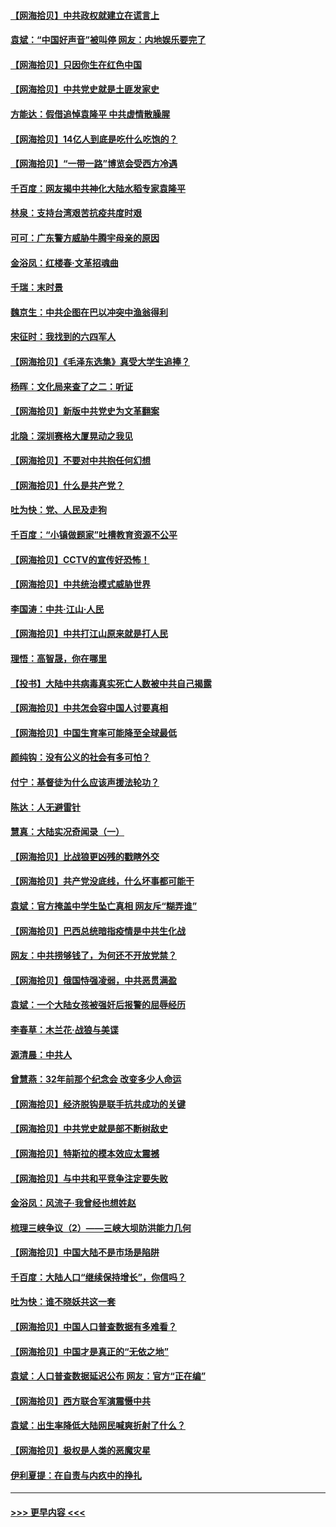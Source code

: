 #### [【网海拾贝】中共政权就建立在谎言上](../pages/nsc993/n12981880.md?t=05281951) 
#### [袁斌：“中国好声音”被叫停 网友：内地娱乐要完了](../pages/nsc993/n12981826.md?t=05281951) 
#### [【网海拾贝】只因你生在红色中国](../pages/nsc993/n12979096.md?t=05281951) 
#### [【网海拾贝】中共党史就是土匪发家史](../pages/nsc993/n12976478.md?t=05281951) 
#### [方能达：假借追悼袁隆平 中共虚情散臊腥](../pages/nsc993/n12976396.md?t=05281951) 
#### [【网海拾贝】14亿人到底是吃什么吃饱的？](../pages/nsc993/n12974125.md?t=05281951) 
#### [【网海拾贝】“一带一路”博览会受西方冷遇](../pages/nsc993/n12971787.md?t=05281951) 
#### [千百度：网友揭中共神化大陆水稻专家袁隆平](../pages/nsc993/n12971733.md?t=05281951) 
#### [林泉：支持台湾艰苦抗疫共度时艰](../pages/nsc993/n12971350.md?t=05281951) 
#### [可可：广东警方威胁牛腾宇母亲的原因](../pages/nsc993/n12971100.md?t=05281951) 
#### [金浴凤：红楼春·文革招魂曲](../pages/nsc993/n12970354.md?t=05281951) 
#### [千瑞：末时景](../pages/nsc993/n12970337.md?t=05281951) 
#### [魏京生：中共企图在巴以冲突中渔翁得利](../pages/nsc993/n12970286.md?t=05281951) 
#### [宋征时：我找到的六四军人](../pages/nsc993/n12970213.md?t=05281951) 
#### [【网海拾贝】《毛泽东选集》真受大学生追捧？](../pages/nsc993/n12968779.md?t=05281951) 
#### [杨晖：文化局来查了之二：听证](../pages/nsc993/n12966528.md?t=05281951) 
#### [【网海拾贝】新版中共党史为文革翻案](../pages/nsc993/n12967526.md?t=05281951) 
#### [北隐：深圳赛格大厦晃动之我见](../pages/nsc993/n12967393.md?t=05281951) 
#### [【网海拾贝】不要对中共抱任何幻想](../pages/nsc993/n12965222.md?t=05281951) 
#### [【网海拾贝】什么是共产党？](../pages/nsc993/n12962781.md?t=05281951) 
#### [吐为快：党、人民及走狗](../pages/nsc993/n12962747.md?t=05281951) 
#### [千百度：“小镇做题家”吐槽教育资源不公平](../pages/nsc993/n12962705.md?t=05281951) 
#### [【网海拾贝】CCTV的宣传好恐怖！](../pages/nsc993/n12959984.md?t=05281951) 
#### [【网海拾贝】中共统治模式威胁世界](../pages/nsc993/n12957622.md?t=05281951) 
#### [李国涛：中共‧江山‧人民](../pages/nsc993/n12957502.md?t=05281951) 
#### [【网海拾贝】中共打江山原来就是打人民](../pages/nsc993/n12954345.md?t=05281951) 
#### [理悟：高智晟，你在哪里](../pages/nsc993/n12953115.md?t=05281951) 
#### [【投书】大陆中共病毒真实死亡人数被中共自己揭露](../pages/nsc993/n12953050.md?t=05281951) 
#### [【网海拾贝】中共怎会容中国人讨要真相](../pages/nsc993/n12952161.md?t=05281951) 
#### [【网海拾贝】中国生育率可能降至全球最低](../pages/nsc993/n12948793.md?t=05281951) 
#### [颜纯钩：没有公义的社会有多可怕？](../pages/nsc993/n12947626.md?t=05281951) 
#### [付宁：基督徒为什么应该声援法轮功？](../pages/nsc993/n12947233.md?t=05281951) 
#### [陈达：人无避雷针](../pages/nsc993/n12947098.md?t=05281951) 
#### [慧真：大陆实况奇闻录（一）](../pages/nsc993/n12945811.md?t=05281951) 
#### [【网海拾贝】比战狼更凶残的戳瞎外交](../pages/nsc993/n12945717.md?t=05281951) 
#### [【网海拾贝】共产党没底线，什么坏事都可能干](../pages/nsc993/n12942090.md?t=05281951) 
#### [袁斌：官方掩盖中学生坠亡真相 网友斥“糊弄谁”](../pages/nsc993/n12942029.md?t=05281951) 
#### [【网海拾贝】巴西总统暗指疫情是中共生化战](../pages/nsc993/n12938999.md?t=05281951) 
#### [网友：中共捞够钱了，为何还不开放党禁？](../pages/nsc993/n12938952.md?t=05281951) 
#### [【网海拾贝】俄国恃强凌弱，中共恶贯满盈](../pages/nsc993/n12936626.md?t=05281951) 
#### [袁斌：一个大陆女孩被强奸后报警的屈辱经历](../pages/nsc993/n12936547.md?t=05281951) 
#### [李春草：木兰花·战狼与美谍](../pages/nsc993/n12935995.md?t=05281951) 
#### [源清晨：中共人](../pages/nsc993/n12935589.md?t=05281951) 
#### [曾慧燕：32年前那个纪念会 改变多少人命运](../pages/nsc993/n12934233.md?t=05281951) 
#### [【网海拾贝】经济脱钩是联手抗共成功的关键](../pages/nsc993/n12934176.md?t=05281951) 
#### [【网海拾贝】中共党史就是部不断树敌史](../pages/nsc993/n12932844.md?t=05281951) 
#### [【网海拾贝】特斯拉的模本效应太震撼](../pages/nsc993/n12925626.md?t=05281951) 
#### [【网海拾贝】与中共和平竞争注定要失败](../pages/nsc993/n12923326.md?t=05281951) 
#### [金浴凤：风流子‧我曾经也想姓赵](../pages/nsc993/n12920911.md?t=05281951) 
#### [梳理三峡争议（2）——三峡大坝防洪能力几何](../pages/nsc993/n12920173.md?t=05281951) 
#### [【网海拾贝】中国大陆不是市场是陷阱](../pages/nsc993/n12920143.md?t=05281951) 
#### [千百度：大陆人口“继续保持增长”，你信吗？](../pages/nsc993/n12918946.md?t=05281951) 
#### [吐为快：谁不晓妖共这一套](../pages/nsc993/n12918941.md?t=05281951) 
#### [【网海拾贝】中国人口普查数据有多难看？](../pages/nsc993/n12917822.md?t=05281951) 
#### [【网海拾贝】中国才是真正的“无依之地”](../pages/nsc993/n12915845.md?t=05281951) 
#### [袁斌：人口普查数据延迟公布 网友：官方“正在编”](../pages/nsc993/n12915748.md?t=05281951) 
#### [【网海拾贝】西方联合军演震慑中共](../pages/nsc993/n12913466.md?t=05281951) 
#### [袁斌：出生率降低大陆网民喊爽折射了什么？](../pages/nsc993/n12913365.md?t=05281951) 
#### [【网海拾贝】极权是人类的恶魔灾星](../pages/nsc993/n12910697.md?t=05281951) 
#### [伊利夏提：在自责与内疚中的挣扎](../pages/nsc993/n12910493.md?t=05281951) 

----
#### [ >>> 更早内容 <<< ](../indexes/nsc993-earlier.md)
